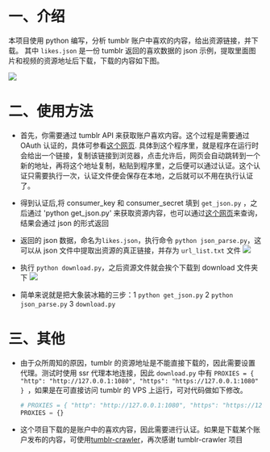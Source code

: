 # 一、介绍

本项目使用 python 编写，分析 tumblr 账户中喜欢的内容，给出资源链接，并下载。
其中 `likes.json` 是一份 tumblr 返回的喜欢数据的 json 示例，提取里面图片和视频的资源地址后下载，下载的内容如下图。

![](https://github.com/cyang812/get_tumblr_likes/raw/master/download_file.png)

# 二、使用方法

- 首先，你需要通过 tumblr API 来获取账户喜欢内容。这个过程是需要通过 OAuth 认证的，具体可参看[这个网页](https://www.tumblr.com/docs/en/api/v2#auth). 具体到这个程序里，就是程序在运行时会给出一个链接，复制该链接到浏览器，点击允许后，网页会自动跳转到一个新的地址，再将这个地址复制，粘贴到程序里，之后便可以通过认证。这个认证只需要执行一次，认证文件便会保存在本地，之后就可以不用在执行认证了。

- 得到认证后,将 consumer_key 和 consumer_secret 填到 `get_json.py` ，之后通过 'python get_json.py' 来获取资源内容，也可以通过[这个网页](https://api.tumblr.com/console/calls/user/likes#)来查询，结果会通过 json 的形式返回

- 返回的 json 数据，命名为`likes.json`，执行命令 `python json_parse.py`，这可以从 json 文件中提取出资源的真正链接，并存为 `url_list.txt` 文件
  ![](https://github.com/cyang812/get_tumblr_likes/raw/master/json_parse.png)

- 执行 `python download.py`，之后资源文件就会挨个下载到 download 文件夹下
  ![](https://github.com/cyang812/get_tumblr_likes/raw/master/downloading.png)

- 简单来说就是把大象装冰箱的三步：1 `python get_json.py` 2 `python json_parse.py` 3 `download.py`

# 三、其他

- 由于众所周知的原因，tumblr 的资源地址是不能直接下载的，因此需要设置代理。测试时使用 ssr 代理本地连接，因此 `download.py` 中有 `PROXIES = { "http": "http://127.0.0.1:1080", "https": "https://127.0.0.1:1080" } `，如果是在可直接访问 tumblr 的 VPS 上运行，可对代码做如下修改。
    ```python
    # PROXIES = { "http": "http://127.0.0.1:1080", "https": "https://127.0.0.1:1080" } 
	PROXIES = {}
    ```

- 这个项目下载的是账户中的喜欢内容，因此需要进行认证。如果是下载某个账户发布的内容，可使用[tumblr-crawler](https://github.com/dixudx/tumblr-crawler)，再次感谢 tumblr-crawler 项目